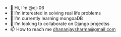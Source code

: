 - 👋 Hi, I’m @dj-06
- 👀 I’m interested in solving real life problems
- 🌱 I’m currently learning mongoaDB
- 💞️ I’m looking to collaborate on Django projectss
- 📫 How to reach me dhananjaysharma@gmail.com

<!---
dj-06/dj-06 is a ✨ special ✨ repository because its `README.md` (this file) appears on your GitHub profile.
You can click the Preview link to take a look at your changes.
--->
